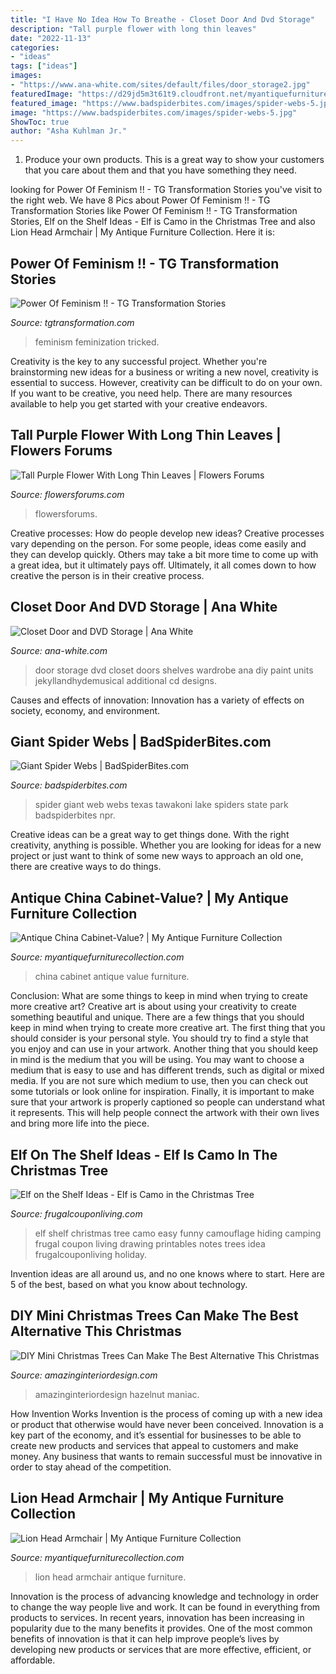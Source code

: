 ```yaml
---
title: "I Have No Idea How To Breathe - Closet Door And Dvd Storage"
description: "Tall purple flower with long thin leaves"
date: "2022-11-13"
categories:
- "ideas"
tags: ["ideas"]
images:
- "https://www.ana-white.com/sites/default/files/door_storage2.jpg"
featuredImage: "https://d29jd5m3t61t9.cloudfront.net/myantiquefurniturecollection.com/images/fbfiles/images/20160110_134846_v_1452573022.jpg"
featured_image: "https://www.badspiderbites.com/images/spider-webs-5.jpg"
image: "https://www.badspiderbites.com/images/spider-webs-5.jpg"
ShowToc: true
author: "Asha Kuhlman Jr."
---
```



1. Produce your own products. This is a great way to show your customers that you care about them and that you have something they need.

	

		
looking for Power Of Feminism !! - TG Transformation Stories you've visit to the right web. We have 8 Pics about Power Of Feminism !! - TG Transformation Stories like Power Of Feminism !! - TG Transformation Stories, Elf on the Shelf Ideas - Elf is Camo in the Christmas Tree and also Lion Head Armchair | My Antique Furniture Collection. Here it is:
		
    
## Power Of Feminism !! - TG Transformation Stories

<img loading=lazy src="https://i1.wp.com/www.tgtransformation.com/wp-content/uploads/2018/11/feminism.png?fit=1459%2C816" onerror="this.onerror=null;this.src='https://tse2.mm.bing.net/th?id=OIP.GaeROUdESfk0gm0RnrjdUwHaEJ&amp;pid=15.1';" alt="Power Of Feminism !! - TG Transformation Stories">

_Source: tgtransformation.com_

>feminism feminization tricked. 

	

Creativity is the key to any successful project. Whether you're brainstorming new ideas for a business or writing a new novel, creativity is essential to success. However, creativity can be difficult to do on your own. If you want to be creative, you need help. There are many resources available to help you get started with your creative endeavors.

    
## Tall Purple Flower With Long Thin Leaves | Flowers Forums

<img loading=lazy src="https://d29jd5m3t61t9.cloudfront.net/flowersforums.com/images/fbfiles/images/828w/received_373738964087091-yc8yfeu313_v_1623179888.jpeg" onerror="this.onerror=null;this.src='https://tse3.mm.bing.net/th?id=OIP.UVrQWIlZRQSvBOLv-n8kbAHaJ4&amp;pid=15.1';" alt="Tall Purple Flower With Long Thin Leaves | Flowers Forums">

_Source: flowersforums.com_

>flowersforums. 

	

Creative processes: How do people develop new ideas?
Creative processes vary depending on the person. For some people, ideas come easily and they can develop quickly. Others may take a bit more time to come up with a great idea, but it ultimately pays off. Ultimately, it all comes down to how creative the person is in their creative process.

    
## Closet Door And DVD Storage | Ana White

<img loading=lazy src="https://www.ana-white.com/sites/default/files/door_storage2.jpg" onerror="this.onerror=null;this.src='https://tse1.mm.bing.net/th?id=OIP.R83OuNOItB_2OUbvPgvw4QHaLH&amp;pid=15.1';" alt="Closet Door and DVD Storage | Ana White">

_Source: ana-white.com_

>door storage dvd closet doors shelves wardrobe ana diy paint units jekyllandhydemusical additional cd designs. 

	

Causes and effects of innovation:
Innovation has a variety of effects on society, economy, and environment.

    
## Giant Spider Webs | BadSpiderBites.com

<img loading=lazy src="https://www.badspiderbites.com/images/spider-webs-5.jpg" onerror="this.onerror=null;this.src='https://tse2.mm.bing.net/th?id=OIP.IjVMIsAZSMsbrcwWCkyOTQHaJ4&amp;pid=15.1';" alt="Giant Spider Webs | BadSpiderBites.com">

_Source: badspiderbites.com_

>spider giant web webs texas tawakoni lake spiders state park badspiderbites npr. 

	

Creative ideas can be a great way to get things done. With the right creativity, anything is possible. Whether you are looking for ideas for a new project or just want to think of some new ways to approach an old one, there are creative ways to do things.

    
## Antique China Cabinet-Value? | My Antique Furniture Collection

<img loading=lazy src="https://d29jd5m3t61t9.cloudfront.net/myantiquefurniturecollection.com/images/fbfiles/images/20160110_134846_v_1452573022.jpg" onerror="this.onerror=null;this.src='https://tse2.mm.bing.net/th?id=OIP.BjRpCdti9wkdox7zObAJ6gHaNK&amp;pid=15.1';" alt="Antique China Cabinet-Value? | My Antique Furniture Collection">

_Source: myantiquefurniturecollection.com_

>china cabinet antique value furniture. 

	

Conclusion: What are some things to keep in mind when trying to create more creative art?
Creative art is about using your creativity to create something beautiful and unique. There are a few things that you should keep in mind when trying to create more creative art. The first thing that you should consider is your personal style. You should try to find a style that you enjoy and can use in your artwork. Another thing that you should keep in mind is the medium that you will be using. You may want to choose a medium that is easy to use and has different trends, such as digital or mixed media. If you are not sure which medium to use, then you can check out some tutorials or look online for inspiration. Finally, it is important to make sure that your artwork is properly captioned so people can understand what it represents. This will help people connect the artwork with their own lives and bring more life into the piece.

    
## Elf On The Shelf Ideas - Elf Is Camo In The Christmas Tree

<img loading=lazy src="http://cdn.frugalcouponliving.com/wp-content/uploads/2014/11/Elf-on-the-shelf-ideas-camo-frugal-coupon-living.jpg" onerror="this.onerror=null;this.src='https://tse2.mm.bing.net/th?id=OIP.7r37pjWjbchiaOhq1IXnjgHaLH&amp;pid=15.1';" alt="Elf on the Shelf Ideas - Elf is Camo in the Christmas Tree">

_Source: frugalcouponliving.com_

>elf shelf christmas tree camo easy funny camouflage hiding camping frugal coupon living drawing printables notes trees idea frugalcouponliving holiday. 

	

Invention ideas are all around us, and no one knows where to start. Here are 5 of the best, based on what you know about technology. 

    
## DIY Mini Christmas Trees Can Make The Best Alternative This Christmas

<img loading=lazy src="https://www.amazinginteriordesign.com/wp-content/uploads/2013/10/t2.jpg" onerror="this.onerror=null;this.src='https://tse4.mm.bing.net/th?id=OIP.k6GVxNqV7bq2DHQm44ETBgHaJ8&amp;pid=15.1';" alt="DIY Mini Christmas Trees Can Make The Best Alternative This Christmas">

_Source: amazinginteriordesign.com_

>amazinginteriordesign hazelnut maniac. 

	

How Invention Works
Invention is the process of coming up with a new idea or product that otherwise would have never been conceived. Innovation is a key part of the economy, and it’s essential for businesses to be able to create new products and services that appeal to customers and make money. Any business that wants to remain successful must be innovative in order to stay ahead of the competition.

    
## Lion Head Armchair | My Antique Furniture Collection

<img loading=lazy src="https://d29jd5m3t61t9.cloudfront.net/myantiquefurniturecollection.com/images/fbfiles/images/image-7c59309ad26ffe1f41aca4016eceac12_v_1465867820.jpeg" onerror="this.onerror=null;this.src='https://tse1.mm.bing.net/th?id=OIP.TemgW6owlNK0H4ITf-i9jQHaJ4&amp;pid=15.1';" alt="Lion Head Armchair | My Antique Furniture Collection">

_Source: myantiquefurniturecollection.com_

>lion head armchair antique furniture. 

	

Innovation is the process of advancing knowledge and technology in order to change the way people live and work. It can be found in everything from products to services. In recent years, innovation has been increasing in popularity due to the many benefits it provides. One of the most common benefits of innovation is that it can help improve people’s lives by developing new products or services that are more effective, efficient, or affordable.

